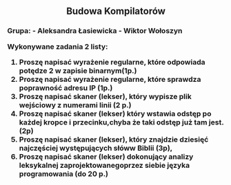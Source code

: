 <h2 align="center">
    Budowa Kompilatorów
</h2>

<h3 align="left">Grupa:
- Aleksandra Łasiewicka
- Wiktor Wołoszyn

Wykonywane zadania 2 listy:
1. Proszę napisać wyrażenie regularne, które odpowiada potędze 2 w zapisie binarnym(1p.)
2. Proszę napisać wyrażenie regularne, które sprawdza poprawność adresu IP (1p.)
3. Proszę napisać skaner (lekser), który wypisze plik wejściowy z numerami linii (2 p.)
4. Proszę napisać skaner (lekser) który wstawia odstęp po każdej kropce i przecinku,chyba że taki odstęp już tam jest. (2p)
5. Proszę napisać skaner (lekser), który znajdzie dziesięć najczęściej występujących słóww Biblii (3p), 
6. Proszę   napisać   skaner   (lekser)   dokonujący   analizy   leksykalnej   zaprojektowanegoprzez siebie języka programowania (do 20 p.)
</h3>








